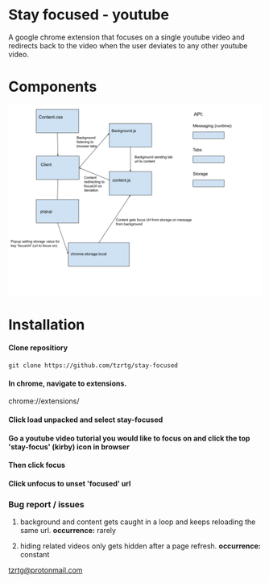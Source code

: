 # Stay focused - youtube

A google chrome extension that focuses on a single youtube video and redirects back to the video when the user deviates to any other youtube video.

# Components
![diagram](assets/stay-focused-diagram.svg)


# Installation

#### Clone repositiory
```
git clone https://github.com/tzrtg/stay-focused
```
#### In chrome, navigate to extensions. 
chrome://extensions/
#### Click load unpacked and select stay-focused
#### Go a youtube video tutorial you would like to focus on and click the top 'stay-focus' (kirby) icon in browser
#### Then click focus
#### Click unfocus to unset 'focused' url


### Bug report / issues

1. background and content gets caught in a loop and keeps reloading the same url.
**occurrence:** rarely

2. hiding related videos only gets hidden after a page refresh.
**occurrence:** constant

tzrtg@protonmail.com

